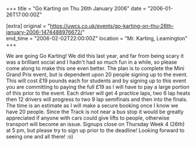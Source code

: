 +++
title = "Go Karting on Thu 26th January 2006"
date = "2006-01-26T17:00:00Z"

[extra]
original = "https://uwcs.co.uk/events/go-karting-on-thu-26th-january-2006-1474488976672/"    
end_time = "2006-02-02T22:00:00Z"
location = "Mr. Karting, Leamington"
+++

We are going Go Karting\! We did this last year, and far from being scary it was a brilliant social and I hadn't had so much fun in a while, so please come along to make this one even better. The plan is to complete the Mini Grand Prix event, but is dependent upon 20 people signing up to the event. This will cost £19 pounds each for students and by signing up to this event you are committing to paying the full £19 as I will have to pay a large portion of this prior to the event. Each driver will get 4 practice laps, two 6 lap heats then 12 drivers will progress to two 9 lap semifinals and then into the finals. The time is an estimate as I will make a secure booking once I know we have 20 people. Since the Track is not near a bus stop it would be greatly appreciated if anyone with cars could give lifts to people, otherwise transport will become an issue. Signups close on Thursday Week 4 (26th) at 5 pm, but please try to sign up prior to the deadline\! Looking forward to seeing one and all there\! :o)

